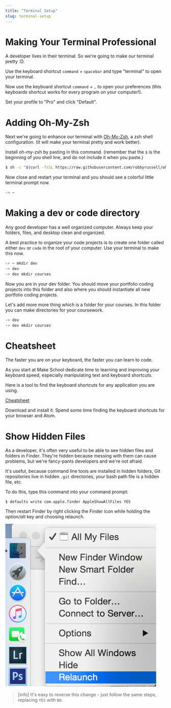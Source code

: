 ```yaml
---
title: "Terminal Setup"
slug: terminal-setup
---
```


# Making Your Terminal Professional

A developer lives in their terminal. So we're going to make our terminal pretty :D.

Use the keyboard shortcut `command` + `spacebar` and type "terminal" to open your terminal.

Now use the keyboard shortcut `command` + `,` to open your preferences (this keyboards shortcut works for every program on your computer!).

Set your profile to "Pro" and click "Default".

# Adding Oh-My-Zsh

Next we're going to enhance our terminal with [Oh-My-Zsh](https://github.com/robbyrussell/oh-my-zsh), a zsh shell configuration. (It will make your terminal pretty and work better).

Install oh-my-zsh by pasting in this command. (remember that the `$` is the beginning of you shell line, and do not include it when you paste.)

```bash
$ sh -c "$(curl -fsSL https://raw.githubusercontent.com/robbyrussell/oh-my-zsh/master/tools/install.sh)"
```

Now close and restart your terminal and you should see a colorful little terminal prompt now.  

```bash
-> ~
```

# Making a dev or code directory

Any good developer has a well organized computer. Always keep your folders, files, and desktop clean and organized.

A best practice to organize your code projects is to create one folder called either `dev` or `code` in the root of your computer. Use your terminal to make this now.

```bash
-> ~ mkdir dev
-> dev
-> dev mkdir courses
```

Now you are in your dev folder. You should move your portfolio coding projects into this folder and also where you should instantiate all new portfolio coding projects.

Let's add more more thing which is a folder for your courses. In this folder you can make directories for your coursework.

```bash
-> dev
-> dev mkdir courses
```

# Cheatsheet

The faster you are on your keyboard, the faster you can learn to code.

As you start at Make School dedicate time to learning and improving your keyboard speed, especially manipulating text and keyboard shortcuts.

Here is a tool to find the keyboard shortcuts for any application you are using.

[Cheatsheet](https://www.mediaatelier.com/CheatSheet/)

Download and install it. Spend some time finding the keyboard shortcuts for your browser and Atom.

# Show Hidden Files

As a developer, it's often very useful to be able to see hidden files and folders in Finder. They're hidden because messing with them can cause problems, but we're fancy-pants developers and we're not afraid.

It's useful, because command line tools are installed in hidden folders, Git repositories live in hidden `.git` directories, your bash path file is a hidden file, etc.

To do this, type this command into your command prompt:

	$ defaults write com.apple.finder AppleShowAllFiles YES

Then restart Finder by right clicking the Finder icon while holding the *option/alt* key and choosing relaunch.

![Relaunch Finder](finderRelaunch.png)

> [info]
> It's easy to reverse this change - just follow the same steps, replacing `YES` with `NO`.
